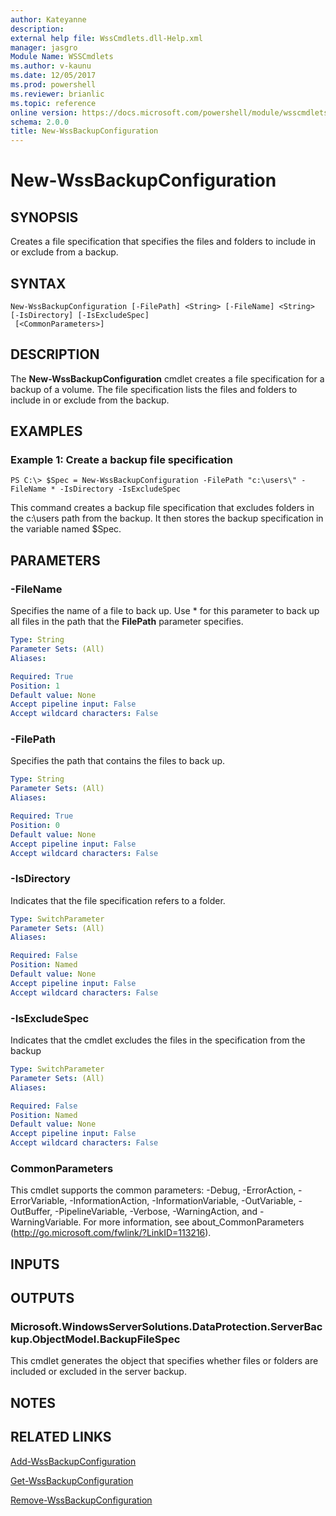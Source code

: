 ```yaml
---
author: Kateyanne
description: 
external help file: WssCmdlets.dll-Help.xml
manager: jasgro
Module Name: WSSCmdlets
ms.author: v-kaunu
ms.date: 12/05/2017
ms.prod: powershell
ms.reviewer: brianlic
ms.topic: reference
online version: https://docs.microsoft.com/powershell/module/wsscmdlets/new-wssbackupconfiguration?view=windowsserver2012r2-ps&wt.mc_id=ps-gethelp
schema: 2.0.0
title: New-WssBackupConfiguration
---
```


# New-WssBackupConfiguration

## SYNOPSIS
Creates a file specification that specifies the files and folders to include in or exclude from a backup.

## SYNTAX

```
New-WssBackupConfiguration [-FilePath] <String> [-FileName] <String> [-IsDirectory] [-IsExcludeSpec]
 [<CommonParameters>]
```

## DESCRIPTION
The **New-WssBackupConfiguration** cmdlet creates a file specification for a backup of a volume.
The file specification lists the files and folders to include in or exclude from the backup.

## EXAMPLES

### Example 1: Create a backup file specification
```
PS C:\> $Spec = New-WssBackupConfiguration -FilePath "c:\users\" -FileName * -IsDirectory -IsExcludeSpec
```

This command creates a backup file specification that excludes folders in the c:\users path from the backup.
It then stores the backup specification in the variable named $Spec.

## PARAMETERS

### -FileName
Specifies the name of a file to back up.
Use * for this parameter to back up all files in the path that the **FilePath** parameter specifies.

```yaml
Type: String
Parameter Sets: (All)
Aliases: 

Required: True
Position: 1
Default value: None
Accept pipeline input: False
Accept wildcard characters: False
```

### -FilePath
Specifies the path that contains the files to back up.

```yaml
Type: String
Parameter Sets: (All)
Aliases: 

Required: True
Position: 0
Default value: None
Accept pipeline input: False
Accept wildcard characters: False
```

### -IsDirectory
Indicates that the file specification refers to a folder.

```yaml
Type: SwitchParameter
Parameter Sets: (All)
Aliases: 

Required: False
Position: Named
Default value: None
Accept pipeline input: False
Accept wildcard characters: False
```

### -IsExcludeSpec
Indicates that the cmdlet excludes the files in the specification from the backup

```yaml
Type: SwitchParameter
Parameter Sets: (All)
Aliases: 

Required: False
Position: Named
Default value: None
Accept pipeline input: False
Accept wildcard characters: False
```

### CommonParameters
This cmdlet supports the common parameters: -Debug, -ErrorAction, -ErrorVariable, -InformationAction, -InformationVariable, -OutVariable, -OutBuffer, -PipelineVariable, -Verbose, -WarningAction, and -WarningVariable. For more information, see about_CommonParameters (http://go.microsoft.com/fwlink/?LinkID=113216).

## INPUTS

## OUTPUTS

### Microsoft.WindowsServerSolutions.DataProtection.ServerBackup.ObjectModel.BackupFileSpec
This cmdlet generates the object that specifies whether files or folders are included or excluded in the server backup.

## NOTES

## RELATED LINKS

[Add-WssBackupConfiguration](./Add-WssBackupConfiguration.md)

[Get-WssBackupConfiguration](./Get-WssBackupConfiguration.md)

[Remove-WssBackupConfiguration](./Remove-WssBackupConfiguration.md)

